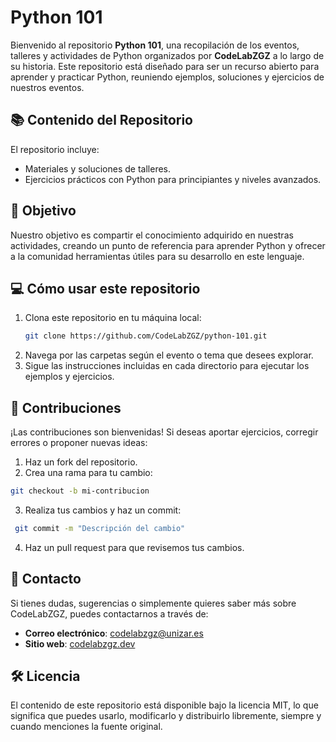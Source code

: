 # Python 101

Bienvenido al repositorio **Python 101**, una recopilación de los eventos, talleres y actividades de Python organizados por **CodeLabZGZ** a lo largo de su historia. Este repositorio está diseñado para ser un recurso abierto para aprender y practicar Python, reuniendo ejemplos, soluciones y ejercicios de nuestros eventos.

## 📚 Contenido del Repositorio

El repositorio incluye:

- Materiales y soluciones de talleres.
- Ejercicios prácticos con Python para principiantes y niveles avanzados.

## 🚀 Objetivo

Nuestro objetivo es compartir el conocimiento adquirido en nuestras actividades, creando un punto de referencia para aprender Python y ofrecer a la comunidad herramientas útiles para su desarrollo en este lenguaje.

## 💻 Cómo usar este repositorio

1. Clona este repositorio en tu máquina local:
   ```bash
   git clone https://github.com/CodeLabZGZ/python-101.git
   ```
2. Navega por las carpetas según el evento o tema que desees explorar.
3. Sigue las instrucciones incluidas en cada directorio para ejecutar los ejemplos y ejercicios.

## 🤝 Contribuciones

¡Las contribuciones son bienvenidas! Si deseas aportar ejercicios, corregir errores o proponer nuevas ideas:

1. Haz un fork del repositorio.
2. Crea una rama para tu cambio:

```bash
git checkout -b mi-contribucion
```

3. Realiza tus cambios y haz un commit:

```bash
 git commit -m "Descripción del cambio"
```

4. Haz un pull request para que revisemos tus cambios.

## 📧 Contacto

Si tienes dudas, sugerencias o simplemente quieres saber más sobre CodeLabZGZ, puedes contactarnos a través de:

- **Correo electrónico**: [codelabzgz@unizar.es](mailto:codelabzgz@unizar.es)
- **Sitio web**: [codelabzgz.dev](https://codelabzgz.dev)

## 🛠 Licencia

El contenido de este repositorio está disponible bajo la licencia MIT, lo que significa que puedes usarlo, modificarlo y distribuirlo libremente, siempre y cuando menciones la fuente original.
